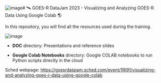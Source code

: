 ![image](https://github.com/diegormsouza/goes-r_datajam_2023/assets/54595784/5de4a47a-1e0d-4565-98ee-93915732ab7e)# 🛰️ GOES-R DataJam 2023 - Visualizing and Analyzing GOES-R Data Using Google Colab 🌎

In this repository, you will find all the resources used during the training.

![image](https://github.com/diegormsouza/goes-r_datajam_2023/assets/54595784/14b87ec6-fbd8-4a45-ab3f-1ab51df51f52)

- **DOC** directory: Presentations and reference slides

- **Google Colab Notebooks** directory: Google COLAB notebooks to run Python scripts directly in the cloud
  
Sched webpage: https://goesrdatajam.sched.com/event/1RI91/visualizing-and-analyzing-goes-r-data-using-google-colab

